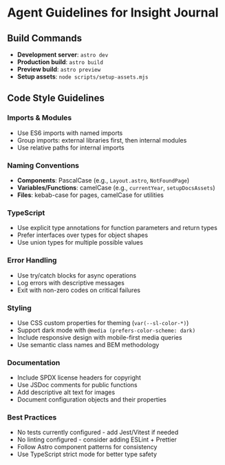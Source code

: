 # Agent Guidelines for Insight Journal

## Build Commands
- **Development server**: `astro dev`
- **Production build**: `astro build`
- **Preview build**: `astro preview`
- **Setup assets**: `node scripts/setup-assets.mjs`

## Code Style Guidelines

### Imports & Modules
- Use ES6 imports with named imports
- Group imports: external libraries first, then internal modules
- Use relative paths for internal imports

### Naming Conventions
- **Components**: PascalCase (e.g., `Layout.astro`, `NotFoundPage`)
- **Variables/Functions**: camelCase (e.g., `currentYear`, `setupDocsAssets`)
- **Files**: kebab-case for pages, camelCase for utilities

### TypeScript
- Use explicit type annotations for function parameters and return types
- Prefer interfaces over types for object shapes
- Use union types for multiple possible values

### Error Handling
- Use try/catch blocks for async operations
- Log errors with descriptive messages
- Exit with non-zero codes on critical failures

### Styling
- Use CSS custom properties for theming (`var(--sl-color-*)`)
- Support dark mode with `@media (prefers-color-scheme: dark)`
- Include responsive design with mobile-first media queries
- Use semantic class names and BEM methodology

### Documentation
- Include SPDX license headers for copyright
- Use JSDoc comments for public functions
- Add descriptive alt text for images
- Document configuration objects and their properties

### Best Practices
- No tests currently configured - add Jest/Vitest if needed
- No linting configured - consider adding ESLint + Prettier
- Follow Astro component patterns for consistency
- Use TypeScript strict mode for better type safety